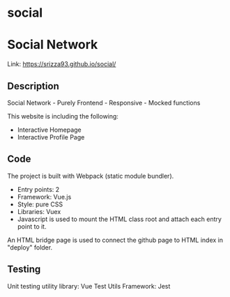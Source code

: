 # social
<h1>Social Network</h1>

Link: https://srizza93.github.io/social/

<h2>Description</h2>

Social Network - Purely Frontend - Responsive - Mocked functions

This website is including the following:

- Interactive Homepage
- Interactive Profile Page

<h2>Code</h2>

The project is built with Webpack (static module bundler).

- Entry points: 2
- Framework: Vue.js
- Style: pure CSS
- Libraries: Vuex
- Javascript is used to mount the HTML class root and attach each entry point to it.

An HTML bridge page is used to connect the github page to HTML index in "deploy" folder.

<h2>Testing</h2>

Unit testing utility library: Vue Test Utils Framework: Jest

